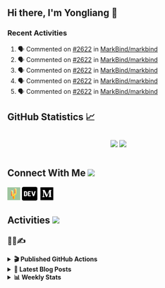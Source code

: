 ## Hi there, I'm Yongliang 👋

### Recent Activities

<!--START_SECTION:activity-->
1. 🗣 Commented on [#2622](https://github.com/MarkBind/markbind/pull/2622#issuecomment-2727467245) in [MarkBind/markbind](https://github.com/MarkBind/markbind)
2. 🗣 Commented on [#2622](https://github.com/MarkBind/markbind/pull/2622#issuecomment-2727310545) in [MarkBind/markbind](https://github.com/MarkBind/markbind)
3. 🗣 Commented on [#2622](https://github.com/MarkBind/markbind/pull/2622#issuecomment-2727268051) in [MarkBind/markbind](https://github.com/MarkBind/markbind)
4. 🗣 Commented on [#2622](https://github.com/MarkBind/markbind/pull/2622#issuecomment-2727166745) in [MarkBind/markbind](https://github.com/MarkBind/markbind)
5. 🗣 Commented on [#2622](https://github.com/MarkBind/markbind/pull/2622#issuecomment-2726533003) in [MarkBind/markbind](https://github.com/MarkBind/markbind)
<!--END_SECTION:activity-->

## GitHub Statistics :chart_with_upwards_trend:
<div align="center">
<div style="display: flex; align-items: center; justify-content: center;">

[![](https://github-readme-stats-tlylt.vercel.app/api?username=tlylt&show_icons=true&theme=tokyonight&hide_border=true&locale=en)](https://github.com/tlylt)
[![](https://github-readme-streak-stats.herokuapp.com/?user=tlylt&theme=tokyonight&hide_border=true)](https://github.com/tlylt)
</div>
</div>

## Connect With Me <img src="https://media.giphy.com/media/2wh5K5yE3ulp3xgYcG/giphy-downsized.gif" width="30">

<a href="https://www.yongliangliu.com/" target="_blank"><img align="center" src="static/site-icon.png" alt="yongliangliu.com" height="29" width="29" /></a>
<a href="https://dev.to/tlylt" target="_blank"><img align="center" src="static/dev-badge.svg" alt="dev.to/tlylt" height="35" width="35" /></a>
<a href="https://tlylt.medium.com" target="_blank"><img align="center" src="static/medium.png" alt="tlylt.medium.com" height="35" width="35" /></a>

## Activities <img src="https://media.giphy.com/media/WUlplcMpOCEmTGBtBW/giphy.gif" width="30">

### 👷‍♂️✍️
<details>
<summary> <b>🎬 Published GitHub Actions </b> </summary>

[![install-graphviz](https://github-readme-stats-tlylt.vercel.app/api/pin/?username=tlylt&repo=install-graphviz)](https://github.com/tlylt/install-graphviz)

[![reposense-action](https://github-readme-stats-tlylt.vercel.app/api/pin/?username=tlylt&repo=reposense-action)](https://github.com/tlylt/reposense-action)

[![markbin-action](https://github-readme-stats-tlylt.vercel.app/api/pin/?username=markbind&repo=markbind-action)](https://github.com/MarkBind/markbind-action)

</details>

<details>
<summary> <b>📕 Latest Blog Posts</b> </summary>

<!-- BLOG-POST-LIST:START -->
- [The Need For Speed to Deliver Your Website Fast](https://yongliangliu.com/blog/the-need-for-speed-web-dev)
- [Go defer Can Mess Up Your Intended Code Logic](https://yongliangliu.com/blog/go-defer-ordering)
- [Go Nil Pointer Dereference Problem with FindXXX](https://yongliangliu.com/blog/go-nil-pointer-dereference)
- [Go Data Race Pop Quiz Analyzed](https://yongliangliu.com/blog/data-race-pop-quiz-dave-cheney)
- [Code Isn&#39;t Working - Checklist](https://yongliangliu.com/blog/code-not-working-checklist)
<!-- BLOG-POST-LIST:END -->

</details>

<details>
<summary> <b>📊 Weekly Stats</b> </summary>

<!--START_SECTION:waka-->
![Code Time](http://img.shields.io/badge/Code%20Time-1%2C247%20hrs%2016%20mins-blue)

**🐱 My GitHub Data** 

> 📦 678.0 kB Used in GitHub's Storage 
 > 
> 🏆 63 Contributions in the Year 2025
 > 
> 🚫 Not Opted to Hire
 > 
> 📜 177 Public Repositories 
 > 
> 🔑 45 Private Repositories 
 > 
**I'm an Early 🐤** 

```text
🌞 Morning                3731 commits        ████████░░░░░░░░░░░░░░░░░   31.29 % 
🌆 Daytime                3163 commits        ███████░░░░░░░░░░░░░░░░░░   26.52 % 
🌃 Evening                4440 commits        █████████░░░░░░░░░░░░░░░░   37.23 % 
🌙 Night                  591 commits         █░░░░░░░░░░░░░░░░░░░░░░░░   04.96 % 
```
📅 **I'm Most Productive on Wednesday** 

```text
Monday                   1432 commits        ███░░░░░░░░░░░░░░░░░░░░░░   12.01 % 
Tuesday                  1890 commits        ████░░░░░░░░░░░░░░░░░░░░░   15.85 % 
Wednesday                2018 commits        ████░░░░░░░░░░░░░░░░░░░░░   16.92 % 
Thursday                 1550 commits        ███░░░░░░░░░░░░░░░░░░░░░░   13.00 % 
Friday                   1470 commits        ███░░░░░░░░░░░░░░░░░░░░░░   12.33 % 
Saturday                 1708 commits        ████░░░░░░░░░░░░░░░░░░░░░   14.32 % 
Sunday                   1857 commits        ████░░░░░░░░░░░░░░░░░░░░░   15.57 % 
```


📊 **This Week I Spent My Time On** 

```text
🕑︎ Time Zone: Asia/Singapore

💬 Programming Languages: 
Markdown                 2 hrs 26 mins       ████████░░░░░░░░░░░░░░░░░   33.30 % 
Vue.js                   2 hrs 20 mins       ████████░░░░░░░░░░░░░░░░░   31.90 % 
TypeScript               1 hr 14 mins        ████░░░░░░░░░░░░░░░░░░░░░   17.04 % 
JSON                     37 mins             ██░░░░░░░░░░░░░░░░░░░░░░░   08.53 % 
JavaScript               17 mins             █░░░░░░░░░░░░░░░░░░░░░░░░   04.09 % 
```


 Last Updated on 17/03/2025 00:53:54 UTC
<!--END_SECTION:waka-->

</details>
